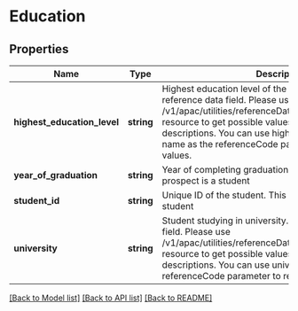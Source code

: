 # Education

## Properties
Name | Type | Description | Notes
------------ | ------------- | ------------- | -------------
**highest_education_level** | **string** | Highest education level of the applicant. This is a reference data field. Please use /v1/apac/utilities/referenceData/{highestEducationLevel} resource to get possible values of this field with descriptions. You can use highestEducationLevel field name as the referenceCode parameter to retrieve the values. | [optional] 
**year_of_graduation** | **string** | Year of completing graduation. This is required if prospect is a student | [optional] 
**student_id** | **string** | Unique ID of the student. This is required if prospect is a student | [optional] 
**university** | **string** | Student studying in university. This is a reference data field. Please use /v1/apac/utilities/referenceData/{universityCode} resource to get possible values of this field with descriptions. You can use university field name as the referenceCode parameter to retrieve the values. | [optional] 

[[Back to Model list]](../../README.md#documentation-for-models) [[Back to API list]](../../README.md#documentation-for-api-endpoints) [[Back to README]](../../README.md)


